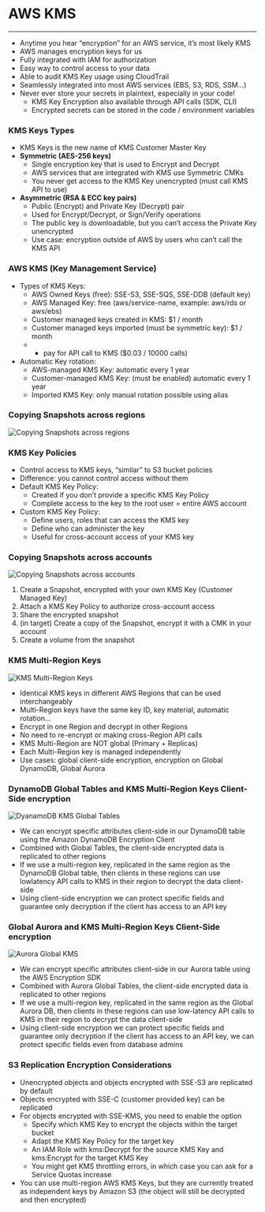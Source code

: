 # AWS KMS

---
* Anytime you hear “encryption” for an AWS service, it’s most likely KMS
* AWS manages encryption keys for us
* Fully integrated with IAM for authorization
* Easy way to control access to your data
* Able to audit KMS Key usage using CloudTrail
* Seamlessly integrated into most AWS services (EBS, S3, RDS, SSM…)
* Never ever store your secrets in plaintext, especially in your code!
  * KMS Key Encryption also available through API calls (SDK, CLI)
  * Encrypted secrets can be stored in the code / environment variables
### KMS Keys Types
* KMS Keys is the new name of KMS Customer Master Key
* **Symmetric (AES-256 keys)**
  * Single encryption key that is used to Encrypt and Decrypt
  * AWS services that are integrated with KMS use Symmetric CMKs
  * You never get access to the KMS Key unencrypted (must call KMS API to use)
* **Asymmetric (RSA & ECC key pairs)**
  * Public (Encrypt) and Private Key (Decrypt) pair
  * Used for Encrypt/Decrypt, or Sign/Verify operations
  * The public key is downloadable, but you can’t access the Private Key unencrypted
  * Use case: encryption outside of AWS by users who can’t call the KMS API
### AWS KMS (Key Management Service)
* Types of KMS Keys:
  * AWS Owned Keys (free): SSE-S3, SSE-SQS, SSE-DDB (default key)
  * AWS Managed Key: free (aws/service-name, example: aws/rds or aws/ebs)
  * Customer managed keys created in KMS: $1 / month
  * Customer managed keys imported (must be symmetric key): $1 / month
  * + pay for API call to KMS ($0.03 / 10000 calls)
* Automatic Key rotation:
  * AWS-managed KMS Key: automatic every 1 year
  * Customer-managed KMS Key: (must be enabled) automatic every 1 year
  * Imported KMS Key: only manual rotation possible using alias
### Copying Snapshots across regions
![Copying Snapshots across regions](../Image/Copying_Snapshots_across_regions.png)
### KMS Key Policies
* Control access to KMS keys, “similar” to S3 bucket policies
* Difference: you cannot control access without them
* Default KMS Key Policy:
  * Created if you don’t provide a specific KMS Key Policy
  * Complete access to the key to the root user = entire AWS account
* Custom KMS Key Policy:
  * Define users, roles that can access the KMS key
  * Define who can administer the key
  * Useful for cross-account access of your KMS key
### Copying Snapshots across accounts
![Copying Snapshots across accounts](../Image/Copying_Snapshots_across_accounts.png)
1. Create a Snapshot, encrypted with your own KMS Key (Customer Managed Key)
2. Attach a KMS Key Policy to authorize cross-account access
3. Share the encrypted snapshot
4. (in target) Create a copy of the Snapshot, encrypt it with a CMK in your account
5. Create a volume from the snapshot
### KMS Multi-Region Keys
![KMS Multi-Region Keys](../Image/KMS_Multi_Region_keys.png)
* Identical KMS keys in different AWS Regions that can be used interchangeably
* Multi-Region keys have the same key ID, key material, automatic rotation…
* Encrypt in one Region and decrypt in other Regions
* No need to re-encrypt or making cross-Region API calls
* KMS Multi-Region are NOT global (Primary + Replicas)
* Each Multi-Region key is managed independently
* Use cases: global client-side encryption, encryption on Global DynamoDB, Global Aurora
### DynamoDB Global Tables and KMS Multi-Region Keys Client-Side encryption
![DyanamoDB KMS Global Tables](../Image/KMS_DynamoDB_Gloabal.png)
* We can encrypt specific attributes client-side in our DynamoDB table using the Amazon DynamoDB Encryption Client
* Combined with Global Tables, the client-side encrypted data is replicated to other regions
* If we use a multi-region key, replicated in the same region as the DynamoDB Global table, then clients in these regions can use lowlatency API calls to KMS in their region to decrypt the data client-side
* Using client-side encryption we can protect specific fields and guarantee only decryption if the client has access to an API key
### Global Aurora and KMS Multi-Region Keys Client-Side encryption
![Aurora Global KMS](../Image/Aurora_Gloabal_KMS.png)
* We can encrypt specific attributes client-side in our Aurora table using the AWS Encryption SDK
* Combined with Aurora Global Tables, the client-side encrypted data is replicated to other regions
* If we use a multi-region key, replicated in the same region as the Global Aurora DB, then clients in these regions can use low-latency API calls to KMS in their region to decrypt the data client-side
* Using client-side encryption we can protect specific fields and guarantee only decryption if the client has access to an API key, we can protect specific fields even from database admins
### S3 Replication Encryption Considerations
* Unencrypted objects and objects encrypted with SSE-S3 are replicated by default
* Objects encrypted with SSE-C (customer provided key) can be replicated
* For objects encrypted with SSE-KMS, you need to enable the option
  * Specify which KMS Key to encrypt the objects within the target bucket
  * Adapt the KMS Key Policy for the target key
  * An IAM Role with kms:Decrypt for the source KMS Key and kms:Encrypt for the target KMS Key
  * You might get KMS throttling errors, in which case you can ask for a Service Quotas increase
* You can use multi-region AWS KMS Keys, but they are currently treated as independent keys by Amazon S3 (the object will still be decrypted and then encrypted)